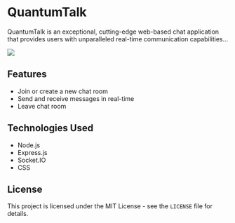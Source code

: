 # QuantumTalk
QuantumTalk is an exceptional, cutting-edge web-based chat application that provides users with unparalleled real-time communication capabilities...

<img src ="https://github.com/atisamhaq123/QuantumTalk/blob/main/image/Capture.PNG">

## Features
- Join or create a new chat room
- Send and receive messages in real-time
- Leave chat room

## Technologies Used

- Node.js
- Express.js
- Socket.IO
- CSS


## License

This project is licensed under the MIT License - see the `LICENSE` file for details.

